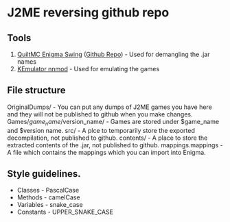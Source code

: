 # J2ME reversing github repo

## Tools
1. [QuiltMC Enigma Swing](https://maven.quiltmc.org/repository/release/org/quiltmc/enigma-swing/) ([Github Repo](https://github.com/QuiltMC/enigma)) - Used for demangling the .jar names
2. [KEmulator nnmod](https://nnp.nnchan.ru/kem/) - Used for emulating the games
<!--May be worth looking into: https://github.com/Storyyeller/Krakatau & https://dirty-joe.com/-->

## File structure
OriginalDumps/ - You can put any dumps of J2ME games you have here and they will not be published to github when you make changes.
Games/$game_name/$version_name/ - Games are stored under $game_name and $version name.
    src/ - A plce to temporarily store the exported decompilation, not published to github.
    contents/ - A place to store the extracted contents of the .jar, not published to github.
    mappings.mappings - A file which contains the mappings which you can import into Enigma.

## Style guidelines.
* Classes - PascalCase
* Methods - camelCase
* Variables - snake_case
* Constants - UPPER_SNAKE_CASE